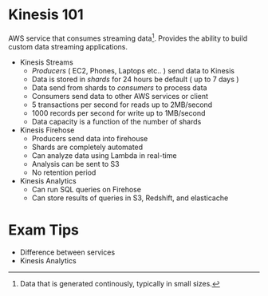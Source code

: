# Kinesis 101 #

AWS service that consumes streaming data[^1]. Provides the ability to build custom data streaming applications.

- Kinesis Streams
    - *Producers* ( EC2, Phones, Laptops etc.. ) send data to Kinesis
    - Data is stored in *shards* for 24 hours be default ( up to 7 days )
    - Data send from shards to *consumers* to process data
    - Consumers send data to other AWS services or client
    - 5 transactions per second for reads up to 2MB/second
    - 1000 records per second for write up to 1MB/second
    - Data capacity is a function of the number of shards
- Kinesis Firehose
    - Producers send data into firehouse
    - Shards are completely automated
    - Can analyze data using Lambda in real-time
    - Analysis can be sent to S3
    - No retention period
- Kinesis Analytics
    - Can run SQL queries on Firehose
    - Can store results of queries in S3, Redshift, and elasticache

# Exam Tips #

- Difference between services
- Kinesis Analytics

[^1]: Data that is generated continously, typically in small sizes.
